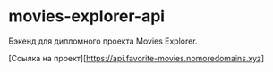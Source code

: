 # movies-explorer-api
Бэкенд для дипломного проекта Movies Explorer.

[Ссылка на проект][https://api.favorite-movies.nomoredomains.xyz]
